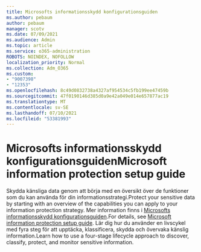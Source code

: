 ```yaml
---
title: Microsofts informationsskydd konfigurationsguiden
ms.author: pebaum
author: pebaum
manager: scotv
ms.date: 07/09/2021
ms.audience: Admin
ms.topic: article
ms.service: o365-administration
ROBOTS: NOINDEX, NOFOLLOW
localization_priority: Normal
ms.collection: Adm_O365
ms.custom:
- "9007398"
- "12353"
ms.openlocfilehash: 8c49d0832738a4327af954534c5fb199ee47459b
ms.sourcegitcommit: 47f0190146d385d0a9e42a049e014e657877ac19
ms.translationtype: MT
ms.contentlocale: sv-SE
ms.lasthandoff: 07/10/2021
ms.locfileid: "53381993"
---
```

# <a name="microsoft-information-protection-setup-guide"></a><span data-ttu-id="faf7b-102">Microsofts informationsskydd konfigurationsguiden</span><span class="sxs-lookup"><span data-stu-id="faf7b-102">Microsoft information protection setup guide</span></span>

<span data-ttu-id="faf7b-103">Skydda känsliga data genom att börja med en översikt över de funktioner som du kan använda för din informationsstrategi.</span><span class="sxs-lookup"><span data-stu-id="faf7b-103">Protect your sensitive data by starting with an overview of the capabilities you can apply to your information protection strategy.</span></span> <span data-ttu-id="faf7b-104">Mer information finns i [Microsofts informationsskydd konfigurationsguiden](https://admin.microsoft.com/adminportal/home#/modernonboarding/mipsetupguide).</span><span class="sxs-lookup"><span data-stu-id="faf7b-104">For details, see [Microsoft information protection setup guide](https://admin.microsoft.com/adminportal/home#/modernonboarding/mipsetupguide).</span></span> <span data-ttu-id="faf7b-105">Lär dig hur du använder en livscykel med fyra steg för att upptäcka, klassificera, skydda och övervaka känslig information.</span><span class="sxs-lookup"><span data-stu-id="faf7b-105">Learn how to use a four-stage lifecycle approach to discover, classify, protect, and monitor sensitive information.</span></span>